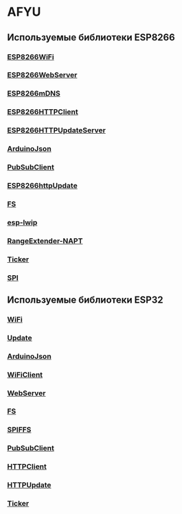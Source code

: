 # AFYU
## Используемые библиотеки ESP8266
### [ESP8266WiFi](https://github.com/esp8266/Arduino/tree/master/libraries/ESP8266WiFi) 
### [ESP8266WebServer](https://github.com/esp8266/Arduino/tree/master/libraries/ESP8266WebServer) 
### [ESP8266mDNS](https://github.com/esp8266/Arduino/tree/master/libraries/ESP8266mDNS) 
### [ESP8266HTTPClient](https://github.com/esp8266/Arduino/tree/master/libraries/ESP8266HTTPClient) 
### [ESP8266HTTPUpdateServer](https://github.com/esp8266/Arduino/tree/master/libraries/ESP8266HTTPUpdateServer) 
### [ArduinoJson](https://arduinojson.org) 
### [PubSubClient](https://github.com/Imroy/pubsubclient)
### [ESP8266httpUpdate](https://github.com/esp8266/Arduino/tree/master/libraries/ESP8266httpUpdate) 
### [FS](http://esp8266.github.io/Arduino/versions/2.1.0/doc/filesystem.html) 
### [esp-lwip](https://github.com/espressif/esp-lwip) 
### [RangeExtender-NAPT](https://github.com/esp8266/Arduino/tree/master/libraries/ESP8266WiFi/examples/RangeExtender-NAPT) 
### [Ticker](https://github.com/esp8266/Arduino/tree/master/libraries/Ticker) 
### [SPI](http://www.arduino.cc/en/Reference/SPI) 

## Используемые библиотеки ESP32
### [WiFi](https://github.com/espressif/arduino-esp32/tree/master/libraries/WiFi) 
### [Update](https://github.com/espressif/arduino-esp32/tree/master/libraries/Update) 
### [ArduinoJson](https://arduinojson.org) 
### [WiFiClient](https://github.com/espressif/arduino-esp32/blob/master/libraries/WiFi/src/WiFiClient.h) 
### [WebServer](https://github.com/espressif/arduino-esp32/tree/master/libraries/WebServer) 
### [FS](https://github.com/espressif/arduino-esp32/tree/master/libraries/FS) 
### [SPIFFS](https://github.com/espressif/arduino-esp32/tree/master/libraries/SPIFFS) 
### [PubSubClient](https://github.com/Imroy/pubsubclient) 
### [HTTPClient](https://github.com/espressif/arduino-esp32/tree/master/libraries/HTTPClient) 
### [HTTPUpdate](https://github.com/espressif/arduino-esp32/tree/master/libraries/HTTPUpdate) 
### [Ticker](https://github.com/espressif/arduino-esp32/tree/master/libraries/Ticker) 
### []() 
### []() 
